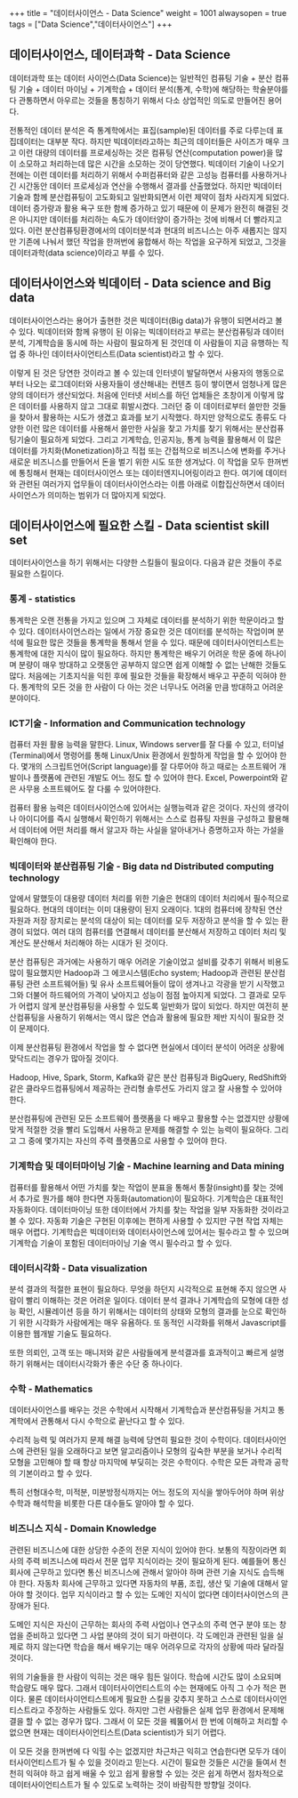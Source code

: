 +++
title = "데이터사이언스 - Data Science"
weight = 1001
alwaysopen = true
tags = ["Data Science","데이터사이언스"]
+++

## 데이터사이언스, 데이터과학 - Data Science

데이터과학 또는 데이터 사이언스(Data Science)는 일반적인 컴퓨팅 기술 + 분산 컴퓨팅 기술 + 데이터 마이닝 + 기계학습 + 데이터 분석(통계, 수학)에 해당하는 학술분야를 다 관통하면서 아우르는 것들을 통칭하기 위해서 다소 상업적인 의도로 만들어진 용어다.

전통적인 데이터 분석은 즉 통계학에서는 표집(sample)된 데이터를 주로 다루는데 표집데이터는 대부분 작다.  하지만 빅데이터라고하는 최근의 데이터들은 사이즈가 매우 크고 이런 대량의 데이터를 프로세싱하는 것은 컴퓨팅 연산(computation power)을 많이 소모하고 처리하는데 많은 시간을 소모하는 것이 당연했다.  빅데이터 기술이 나오기 전에는 이런 데이터를 처리하기 위해서 수퍼컴퓨터와 같은 고성능 컴퓨터를 사용하거나 긴 시간동안 데이터 프로세싱과 연산을 수행해서 결과를 산출했었다.  하지만 빅데이터 기술과 함께 분산컴퓨팅이 고도화되고 일반화되면서 이런 제약이 점차 사라지게 되었다.  데이터 증가량과 활용 욕구 또한 함께 증가하고 있기 때문에 이 문제가 완전히 해결된 것은 아니지만 데이터를 처리하는 속도가 데이터양이 증가하는 것에 비해서 더 빨라지고 있다.  이런 분산컴퓨팅환경에서의 데이터분석과 현대의 비즈니스는 아주 새롭지는 않지만 기존에 나눠서 했던 작업을 한꺼번에 융합해서 하는 작업을 요구하게 되었고, 그것을 데이터과학(data science)이라고 부를 수 있다.

## 데이터사이언스와 빅데이터 - Data science and Big data

데이터사이언스라는 용어가 출현한 것은 빅데이터(Big data)가 유행이 되면서라고 볼 수 있다.  빅데이터와 함께 유행이 된 이유는 빅데이터라고 부르는 분산컴퓨팅과 데이터분석, 기계학습을 동시에 하는 사람이 필요하게 된 것인데 이 사람들이 지금 유행하는 직업 중 하나인 데이터사이언티스트(Data scientist)라고 할 수 있다.

이렇게 된 것은 당연한 것이라고 볼 수 있는데 인터넷이 발달하면서 사용자의 행동으로 부터 나오는 로그데이터와 사용자들이 생산해내는 컨텐츠 등이 쌓이면서 엄청나게 많은 양의 데이터가 생산되었다.  처음에 인터넷 서비스를 하던 업체들은 초창이게 이렇게 많은 데이터를 사용하지 않고 그대로 휘발시켰다.  그러던 중 이 데이터로부터 쓸만한 것들을 찾아서 활용하는 시도가 생겼고 효과를 보기 시작했다.  하지만 양적으로도 종류도 다양한 이런 많은 데이터를 사용해서 쓸만한 사실을 찾고 가치를 찾기 위해서는 분산컴퓨팅기술이 필요하게 되었다. 그리고 기계학습, 인공지능, 통계 능력을 활용해서 이 많은 데이터를 가치화(Monetization)하고 직접 또는 간접적으로 비즈니스에 변화를 주거나 새로운 비즈니스를 만들어서 돈을 벌기 위한 시도 또한 생겨났다.  이 작업을 모두 한꺼번에 통칭해서 현재는 데이터사이언스 또는 데이터엔지니어링이라고 한다.  여기에 데이터와 관련된 여러가지 업무들이 데이터사이언스라는 이름 아래로 이합집산하면서 데이터사이언스가 의미하는 범위가 더 많아지게 되었다.

## 데이터사이언스에 필요한 스킬 - Data scientist skill set

데이터사이언스을 하기 위해서는 다양한 스킬들이 필요이다. 다음과 같은 것들이 주로 필요한 스킬이다.

### 통계 - statistics

통계학은 오랜 전통을 가지고 있으며 그 자체로 데이터를 분석하기 위한 학문이라고 할 수 있다.  데이터사이언스라는 일에서 가장 중요한 것은 데이터를 분석하는 작업이며 분석에 필요한 많은 것들을 통계학을 통해서 얻을 수 있다.  때문에 데이터사이언티스트는 통계학에 대한 지식이 많이 필요하다.  하지만 통계학은 배우기 어려운 학문 중에 하나이며 분량이 매우 방대하고 오랫동안 공부하지 않으면 쉽게 이해할 수 없는 난해한 것들도 많다.  처음에는 기초지식을 익힌 후에 필요한 것들을 확장해서 배우고 꾸준히 익혀야 한다.  통계학의 모든 것을 한 사람이 다 아는 것은 너무나도 어려울 만큼 방대하고 어려운 분야이다.

### ICT기술 - Information and Communication technology

컴퓨터 자원 활용 능력을 말한다. Linux, Windows server를 잘 다룰 수 있고, 터미널(Terminal)에서 명령어를 통해 Linux/Unix 환경에서 원할하게 작업을 할 수 있어야 한다. 몇개의 스크립트언어(Script language)를 잘 다루어야 하고 때로는 소프트웨어 개발이나 플랫폼에 관련된 개발도 어느 정도 할 수 있어야 한다. Excel, Powerpoint와 같은 사무용 소프트웨어도 잘 다룰 수 있어야한다.

컴퓨터 활용 능력은 데이터사이언스에 있어서는 실행능력과 같은 것이다. 자신의 생각이나 아이디어를 즉시 실행해서 확인하기 위해서는 스스로 컴퓨팅 자원을 구성하고 활용해서 데이터에 어떤 처리를 해서 알고자 하는 사실을 알아내거나 증명하고자 하는 가설을 확인해야 한다.

### 빅데이터와 분산컴퓨팅 기술 - Big data nd Distributed computing technology

앞에서 말했듯이 대용량 데이터 처리를 위한 기술은 현대의 데이터 처리에서 필수적으로 필요하다. 현대의 데이터는 이미 대용량이 된지 오래이다. 1대의 컴퓨터에 장착된 연산 자원과 저장 장치로는 분석의 대상이 되는 데이터를 모두 저장하고 분석을 할 수 있는 환경이 되었다.  여러 대의 컴퓨터를 연결해서 데이터를 분산해서 저장하고 데이터 처리 및 계산도 분산해서 처리해야 하는 시대가 된 것이다.

분산 컴퓨팅은 과거에는 사용하기 매우 어려운 기술이었고 설비를 갖추기 위해서 비용도 많이 필요했지만 Hadoop과 그 에코시스템(Echo system; Hadoop과 관련된 분산컴퓨팅 관련 소프트웨어들) 및 유사 소프트웨어들이 많이 생겨나고 각광을 받기 시작했고 그와 더불어 하드웨어의 가격이 낮아지고 성능이 점점 높아지게 되었다. 그 결과로 모두가 어렵지 않게 분산컴퓨팅을 사용할 수 있도록 일반화가 많이 되었다. 하지만 여전히 분산컴퓨팅을 사용하기 위해서는 역시 많은 연습과 활용에 필요한 제반 지식이 필요한 것이 문제이다.

이제 분산컴퓨팅 환경에서 작업을 할 수 없다면 현실에서 데이터 분석이 어려운 상황에 맞닥드리는 경우가 많아질 것이다.

Hadoop, Hive, Spark, Storm, Kafka와 같은 분산 컴퓨팅과 BigQuery, RedShift와 같은 클라우드컴퓨팅에서 제공하는 관리형 솔루션도 가리지 않고 잘 사용할 수 있어야 한다.

분산컴퓨팅에 관련된 모든 소프트웨어 플랫폼을 다 배우고 활용할 수는 없겠지만 상황에 맞게 적절한 것을 빨리 도입해서 사용하고 문제를 해결할 수 있는 능력이 필요하다.  그리고 그 중에 몇가지는 자신의 주력 플랫폼으로 사용할 수 있어야 한다.

### 기계학습 및 데이터마이닝 기술 - Machine learning and Data mining

컴퓨터를 활용해서 어떤 가치를 찾는 작업이 분표을 통해서 통찰(insight)를 찾는 것에서 추가로 뭔가를 해야 한다면 자동화(automation)이 필요하다.  기계학습은 대표적인 자동화이다. 데이터마이닝 또한 데이터에서 가치를 찾는 작업을 일부 자동화한 것이라고 볼 수 있다.  자동화 기술은 구현된 이후에는 편하게 사용할 수 있지만 구현 작업 자체는 매우 어렵다.  기계학습은 빅데이터와 데이터사이언스에 있어서는 필수라고 할 수 있으며 기계학습 기술이 포함된 데이터마이닝 기술 역시 필수라고 할 수 있다.

### 데이터시각화 - Data visualization

분석 결과의 적절한 표현이 필요하다.  무엇을 하던지 시각적으로 표현해 주지 않으면 사람이 빨리 이해하는 것은 어려운 일이다.  데이터 분석 결과나 기계학습의 모형에 대한 성능 확인, 시뮬레이션 등을 하기 위해서는 데이터의 상태와 모형의 결과를 눈으로 확인하기 위한 시각화가 사람에게는 매우 유욤하다.  또 동적인 시각화를 위해서 Javascript를 이용한 웹개발 기술도 필요하다.

또한 의뢰인, 고객 또는 매니저와 같은 사람들에게 분석결과를 효과적이고 빠르게 설명하기 위해서는 데이터시각화가 좋은 수단 중 하나이다.

### 수학 - Mathematics

데이터사이언스를 배우는 것은 수학에서 시작해서 기계학습과 분산컴퓨팅을 거치고 통계학에서 관통해서 다시 수학으로 끝난다고 할 수 있다.

수리적 능력 및 여러가지 문제 해결 능력에 당연히 필요한 것이 수학이다. 데이터사이언스에 관련된 일을 오래하다고 보면 알고리즘이나 모형의 깊숙한 부분을 보거나 수리적 모형을 고민해야 할 때 항상 마지막에 부딪히는 것은 수학이다.  수학은 모든 과학과 공학의 기본이라고 할 수 있다.

특히 선형대수학, 미적분, 미분방정식까지는 어느 정도의 지식을 쌓아두어야 하며 위상수학과 해석학을 비롯한 다른 대수들도 알아야 할 수 있다.

### 비즈니스 지식 - Domain Knowledge

관련된 비즈니스에 대한 상당한 수준의 전문 지식이 있어야 한다.  보통의 직장이라면 회사의 주력 비즈니스에 따라서 전문 업무 지식이라는 것이 필요하게 된다. 예를들어 통신회사에 근무하고 있다면 통신 비즈니스에 관해서 알아야 하며 관련 기술 지식도 습득해야 한다. 자동차 회사에 근무하고 있다면 자동차의 부품, 조립, 생산 및 기술에 대해서 알아야 할 것이다.  업무 지식이라고 할 수 있는 도메인 지식이 없다면 데이터사이언스의 큰 장애가 된다.

도메인 지식은 자신이 근무하는 회사의 주력 사업이나 연구소의 주력 연구 분야 또는 창업을 준비하고 있다면 그 사업 분야의 것이 되기 마련이다.  각 도메인과 관련된 일을 실제로 하지 않는다면 학습을 해서 배우기는 매우 어려우므로 각자의 상황에 따라 달라질 것이다.

위의 기술들을 한 사람이 익히는 것은 매우 힘든 일이다. 학습에 시간도 많이 소요되며 학습량도 매우 많다. 그래서 데이터사이언티스트의 수는 현재에도 아직 그 수가 적은 편이다.  물론 데이터사이언티스트에게 필요한 스킬을 갖추지 못하고 스스로 데이터사이언티스트라고 주장하는 사람들도 있다.  하지만 그런 사람들은 실제 업무 환경에서 문제해결을 할 수 없는 경우가 많다. 그래서 이 모든 것을 꿰뚫어서 한 번에 이해하고 처리할 수 없으면 현재는 데이터사이언티스트(Data scientist)가 되기 어렵다.

이 모든 것을 한꺼번에 다 익힐 수는 없겠지만 차근차근 익히고 연습한다면 모두가 데이터사이언티스트가 될 수 있을 것이라고 믿는다. 시간이 필요한 것들은 시간을 들여서 천천히 익혀야 하고 쉽게 배울 수 있고 쉽게 활용할 수 있는 것은 쉽게 하면서 점차적으로 데이터사이언티스트가 될 수 있도로 노력하는 것이 바람직한 방향일 것이다.
